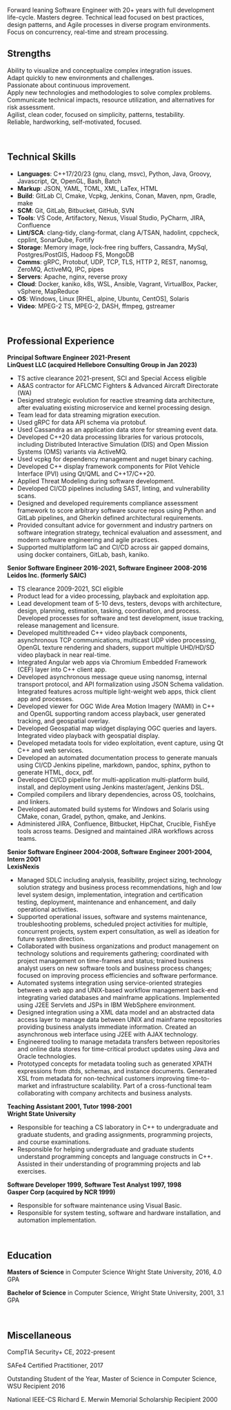 Forward leaning Software Engineer with 20+ years with full development
life-cycle. Masters degree. Technical lead focused on best practices, design
patterns, and Agile processes in diverse program environments. Focus on
concurrency, real-time and stream processing.

## Strengths

Ability to visualize and conceptualize complex integration issues. <br/>
Adapt quickly to new environments and challenges. <br/>
Passionate about continuous improvement. <br/>
Apply new technologies and methodologies to solve complex problems. <br/>
Communicate technical impacts, resource utilization, and alternatives for risk
assessment. <br/>
Agilist, clean coder, focused on simplicity, patterns, testability. <br/>
Reliable, hardworking, self-motivated, focused.

<br/>

## Technical Skills

* **Languages**: C++17/20/23 (gnu, clang, msvc), Python, Java, Groovy,
  Javascript, Qt, OpenGL, Bash, Batch
* **Markup**: JSON, YAML, TOML, XML, LaTex, HTML
* **Build**: GitLab CI, Cmake, Vcpkg, Jenkins, Conan, Maven, npm, Gradle, make
* **SCM**: Git, GitLab, Bitbucket, GitHub, SVN
* **Tools**: VS Code, Artifactory, Nexus, Visual Studio, PyCharm, JIRA,
  Confluence
* **Lint/SCA**: clang-tidy, clang-format, clang A/TSAN, hadolint, cppcheck,
  cpplint, SonarQube, Fortify
* **Storage**: Memory image, lock-free ring buffers, Cassandra, MySql,
  Postgres/PostGIS, Hadoop FS, MongoDB
* **Comms**: gRPC, Protobuf, UDP, TCP, TLS, HTTP 2, REST, nanomsg, ZeroMQ,
  ActiveMQ, IPC, pipes
* **Servers**: Apache, nginx, reverse proxy
* **Cloud**: Docker, kaniko, k8s, WSL, Ansible, Vagrant, VirtualBox, Packer,
  vSphere, MapReduce
* **OS**: Windows, Linux [RHEL, alpine, Ubuntu, CentOS], Solaris
* **Video**: MPEG-2 TS, MPEG-2, DASH, ffmpeg, gstreamer

<br/>

## Professional Experience

**Principal Software Engineer 2021-Present** <br/>
**LinQuest LLC (acquired Hellebore Consulting Group in Jan 2023)**

* TS active clearance 2021-present, SCI and Special Access eligible
* A&AS contractor for AFLCMC Fighters & Advanced Aircraft Directorate (WA)
* Designed strategic evolution for reactive streaming data architecture, after
  evaluating existing microservice and kernel processing design.
* Team lead for data streaming migration execution.
* Used gRPC for data API schema via protobuf.
* Used Cassandra as an application data store for streaming event data.
* Developed C++20 data processing libraries for various protocols, including
  Distributed Interactive Simulation (DIS) and Open Mission Systems (OMS)
  variants via ActiveMQ.
* Used vcpkg for dependency management and nuget binary caching.
* Developed C++ display framework components for Pilot Vehicle Interface (PVI)
  using Qt/QML and C++17/C++20.
* Applied Threat Modeling during software development.
* Developed CI/CD pipelines including SAST, linting, and vulnerability scans.
* Designed and developed requirements compliance assessment framework to score
  arbitrary software source repos using Python and GitLab pipelines, and Gherkin
  defined architectural requirements.
* Provided consultant advice for government and industry partners on software
  integration strategy, technical evaluation and assessment, and modern software
  engineering and agile practices.
* Supported multiplatform IaC and CI/CD across air gapped domains, using docker
  containers, GitLab, bash, kaniko.

**Senior Software Engineer 2016-2021, Software Engineer 2008-2016** <br/>
**Leidos Inc. (formerly SAIC)**

* TS clearance 2009-2021, SCI eligible
* Product lead for a video processing, playback and exploitation app.
* Lead development team of 5-10 devs, testers, devops with architecture, design,
planning, estimation, tasking, coordination, and process. Developed processes
for software and test development, issue tracking, release management and
licensure.
* Developed multithreaded C++ video playback components, asynchronous TCP
communications, multicast UDP video processing, OpenGL texture rendering and
shaders, support multiple UHD/HD/SD video playback in near real-time.
* Integrated Angular web apps via Chromium Embedded Framework (CEF) layer into
C++ client app.
* Developed asynchronous message queue using nanomsg, internal transport
protocol, and API formalization using JSON Schema validation. Integrated
features across multiple light-weight web apps, thick client app and processes.
* Developed viewer for OGC Wide Area Motion Imagery (WAMI) in C++ and OpenGL
supporting random access playback, user generated tracking, and geospatial
overlay.
* Developed Geospatial map widget displaying OGC queries and layers. Integrated
video playback with geospatial display.
* Developed metadata tools for video exploitation, event capture, using Qt C++
and web services.
* Developed an automated documentation process to generate manuals using CI/CD
Jenkins pipeline, markdown, pandoc, sphinx, python to generate HTML, docx, pdf.
* Developed CI/CD pipeline for multi-application multi-platform build, install,
and deployment using Jenkins master/agent, Jenkins DSL.
* Compiled compilers and library dependencies, across OS, toolchains, and
  linkers.
* Developed automated build systems for Windows and Solaris using CMake, conan,
Gradel, python, qmake, and Jenkins.
* Administered JIRA, Confluence, Bitbucket, HipChat, Crucible, FishEye tools
across teams. Designed and maintained JIRA workflows across teams.

**Senior Software Engineer 2004-2008, Software Engineer 2001-2004, Intern 2001**
<br/>
**LexisNexis**

* Managed SDLC including analysis, feasibility, project sizing, technology
solution strategy and business process recommendations, high and low level
system design, implementation, integration and certification testing,
deployment, maintenance and enhancement, and daily operational activities.
* Supported operational issues, software and systems maintenance,
troubleshooting problems, scheduled project activities for multiple, concurrent
projects, system expert consultation, as well as ideation for future system
direction.
* Collaborated with business organizations and product management on technology
solutions and requirements gathering; coordinated with project management on
time-frames and status; trained business analyst users on new software tools and
business process changes; focused on improving process efficiencies and software
performance.
* Automated systems integration using service-oriented strategies between a web
app and UNIX-based workflow management back-end integrating varied databases and
mainframe applications. Implemented using J2EE Servlets and JSPs in IBM
WebSphere environment.
* Designed integration using a XML data model and an abstracted data access
layer to manage data between UNIX and mainframe repositories providing business
analysts immediate information. Created an asynchronous web interface using J2EE
with AJAX technology.
* Engineered tooling to manage metadata transfers between repositories and
online data stores for time-critical product updates using Java and Oracle
technologies.
* Prototyped concepts for metadata tooling such as generated XPATH expressions
from dtds, schemas, and instance documents. Generated XSL from metadata for
non-technical customers improving time-to-market and infrastructure scalability.
Part of a cross-functional team collaborating with company architects and
business analysts.

**Teaching Assistant 2001, Tutor 1998-2001** <br/>
**Wright State University**

* Responsible for teaching a CS laboratory in C++ to undergraduate and graduate
students, and grading assignments, programming projects, and course
examinations.
* Responsible for helping undergraduate and graduate students understand
programming concepts and language constructs in C++. Assisted in their
understanding of programming projects and lab exercises.

**Software Developer 1999, Software Test Analyst 1997, 1998** <br/>
**Gasper Corp (acquired by NCR 1999)**

* Responsible for software maintenance using Visual Basic.
* Responsible for system testing, software and hardware installation, and
  automation implementation.

<br/>

## Education

**Masters of Science** in Computer Science Wright State University, 2016, 4.0
GPA

**Bachelor of Science** in Computer Science, Wright State University, 2001, 3.1
GPA

<br/>

## Miscellaneous

CompTIA Security+ CE, 2022-present

SAFe4 Certified Practitioner, 2017

Outstanding Student of the Year, Master of Science in Computer Science, WSU
Recipient 2016

National IEEE-CS Richard E. Merwin Memorial Scholarship Recipient 2000
